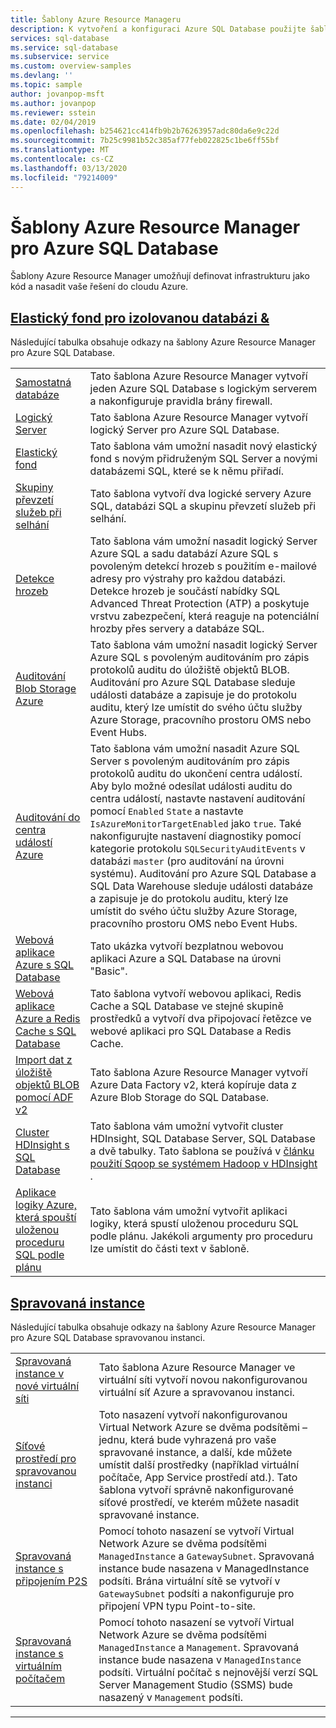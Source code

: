 ```yaml
---
title: Šablony Azure Resource Manageru
description: K vytvoření a konfiguraci Azure SQL Database použijte šablony Azure Resource Manager.
services: sql-database
ms.service: sql-database
ms.subservice: service
ms.custom: overview-samples
ms.devlang: ''
ms.topic: sample
author: jovanpop-msft
ms.author: jovanpop
ms.reviewer: sstein
ms.date: 02/04/2019
ms.openlocfilehash: b254621cc414fb9b2b76263957adc80da6e9c22d
ms.sourcegitcommit: 7b25c9981b52c385af77feb022825c1be6ff55bf
ms.translationtype: MT
ms.contentlocale: cs-CZ
ms.lasthandoff: 03/13/2020
ms.locfileid: "79214009"
---
```

# <a name="azure-resource-manager-templates-for-azure-sql-database"></a>Šablony Azure Resource Manager pro Azure SQL Database

Šablony Azure Resource Manager umožňují definovat infrastrukturu jako kód a nasadit vaše řešení do cloudu Azure.

## <a name="single-database--elastic-pool"></a>[Elastický fond pro izolovanou databázi &](#tab/single-database)

Následující tabulka obsahuje odkazy na šablony Azure Resource Manager pro Azure SQL Database.

| |  |
|---|---|
| [Samostatná databáze](https://github.com/Azure/azure-quickstart-templates/tree/master/201-sql-database-transparent-encryption-create) | Tato šablona Azure Resource Manager vytvoří jeden Azure SQL Database s logickým serverem a nakonfiguruje pravidla brány firewall. |
| [Logický Server](https://github.com/Azure/azure-quickstart-templates/tree/master/101-sql-logical-server) | Tato šablona Azure Resource Manager vytvoří logický Server pro Azure SQL Database. |
| [Elastický fond](https://github.com/Azure/azure-quickstart-templates/tree/master/101-sql-elastic-pool-create) | Tato šablona vám umožní nasadit nový elastický fond s novým přidruženým SQL Server a novými databázemi SQL, které se k němu přiřadí. |
| [Skupiny převzetí služeb při selhání](https://github.com/Azure/azure-quickstart-templates/tree/master/101-sql-with-failover-group) | Tato šablona vytvoří dva logické servery Azure SQL, databázi SQL a skupinu převzetí služeb při selhání.|
| [Detekce hrozeb](https://github.com/Azure/azure-quickstart-templates/tree/master/201-sql-threat-detection-db-policy-multiple-databases) | Tato šablona vám umožní nasadit logický Server Azure SQL a sadu databází Azure SQL s povoleným detekcí hrozeb s použitím e-mailové adresy pro výstrahy pro každou databázi. Detekce hrozeb je součástí nabídky SQL Advanced Threat Protection (ATP) a poskytuje vrstvu zabezpečení, která reaguje na potenciální hrozby přes servery a databáze SQL.|
| [Auditování Blob Storage Azure](https://github.com/Azure/azure-quickstart-templates/tree/master/201-sql-auditing-server-policy-to-blob-storage) | Tato šablona vám umožní nasadit logický Server Azure SQL s povoleným auditováním pro zápis protokolů auditu do úložiště objektů BLOB. Auditování pro Azure SQL Database sleduje události databáze a zapisuje je do protokolu auditu, který lze umístit do svého účtu služby Azure Storage, pracovního prostoru OMS nebo Event Hubs.|
| [Auditování do centra událostí Azure](https://github.com/Azure/azure-quickstart-templates/tree/master/201-sql-auditing-server-policy-to-eventhub) | Tato šablona vám umožní nasadit Azure SQL Server s povoleným auditováním pro zápis protokolů auditu do ukončení centra událostí. Aby bylo možné odesílat události auditu do centra událostí, nastavte nastavení auditování pomocí `Enabled` `State` a nastavte `IsAzureMonitorTargetEnabled` jako `true`. Také nakonfigurujte nastavení diagnostiky pomocí kategorie protokolu `SQLSecurityAuditEvents` v databázi `master` (pro auditování na úrovni systému). Auditování pro Azure SQL Database a SQL Data Warehouse sleduje události databáze a zapisuje je do protokolu auditu, který lze umístit do svého účtu služby Azure Storage, pracovního prostoru OMS nebo Event Hubs.|
| [Webová aplikace Azure s SQL Database](https://github.com/Azure/azure-quickstart-templates/tree/master/201-web-app-sql-database) | Tato ukázka vytvoří bezplatnou webovou aplikaci Azure a SQL Database na úrovni "Basic".|
| [Webová aplikace Azure a Redis Cache s SQL Database](https://github.com/Azure/azure-quickstart-templates/tree/master/201-web-app-redis-cache-sql-database) | Tato šablona vytvoří webovou aplikaci, Redis Cache a SQL Database ve stejné skupině prostředků a vytvoří dva připojovací řetězce ve webové aplikaci pro SQL Database a Redis Cache.|
| [Import dat z úložiště objektů BLOB pomocí ADF v2](https://github.com/Azure/azure-quickstart-templates/tree/master/101-data-factory-v2-blob-to-sql-copy) | Tato šablona Azure Resource Manager vytvoří Azure Data Factory v2, která kopíruje data z Azure Blob Storage do SQL Database.|
| [Cluster HDInsight s SQL Database](https://github.com/Azure/azure-quickstart-templates/tree/master/101-hdinsight-linux-with-sql-database) | Tato šablona vám umožní vytvořit cluster HDInsight, SQL Database Server, SQL Database a dvě tabulky. Tato šablona se používá v [článku použití Sqoop se systémem Hadoop v HDInsight](https://docs.microsoft.com/azure/hdinsight/hadoop/hdinsight-use-sqoop) . |
| [Aplikace logiky Azure, která spouští uloženou proceduru SQL podle plánu](https://github.com/Azure/azure-quickstart-templates/tree/master/101-logic-app-sql-proc) | Tato šablona vám umožní vytvořit aplikaci logiky, která spustí uloženou proceduru SQL podle plánu. Jakékoli argumenty pro proceduru lze umístit do části text v šabloně.|

## <a name="managed-instance"></a>[Spravovaná instance](#tab/managed-instance)

Následující tabulka obsahuje odkazy na šablony Azure Resource Manager pro Azure SQL Database spravovanou instanci.

| |  |
|---|---|
| [Spravovaná instance v nové virtuální síti](https://github.com/Azure/azure-quickstart-templates/tree/master/101-sqlmi-new-vnet) | Tato šablona Azure Resource Manager ve virtuální síti vytvoří novou nakonfigurovanou virtuální síť Azure a spravovanou instanci. |
| [Síťové prostředí pro spravovanou instanci](https://github.com/Azure/azure-quickstart-templates/tree/master/101-sql-managed-instance-azure-environment) | Toto nasazení vytvoří nakonfigurovanou Virtual Network Azure se dvěma podsítěmi – jednu, která bude vyhrazená pro vaše spravované instance, a další, kde můžete umístit další prostředky (například virtuální počítače, App Service prostředí atd.). Tato šablona vytvoří správně nakonfigurované síťové prostředí, ve kterém můžete nasadit spravované instance. |
| [Spravovaná instance s připojením P2S](https://github.com/Azure/azure-quickstart-templates/tree/master/201-sqlmi-new-vnet-w-point-to-site-vpn) | Pomocí tohoto nasazení se vytvoří Virtual Network Azure se dvěma podsítěmi `ManagedInstance` a `GatewaySubnet`. Spravovaná instance bude nasazena v ManagedInstance podsíti. Brána virtuální sítě se vytvoří v `GatewaySubnet` podsíti a nakonfiguruje pro připojení VPN typu Point-to-site. |
| [Spravovaná instance s virtuálním počítačem](https://github.com/Azure/azure-quickstart-templates/tree/master/201-sqlmi-new-vnet-w-jumpbox) | Pomocí tohoto nasazení se vytvoří Virtual Network Azure se dvěma podsítěmi `ManagedInstance` a `Management`. Spravovaná instance bude nasazena v `ManagedInstance` podsíti. Virtuální počítač s nejnovější verzí SQL Server Management Studio (SSMS) bude nasazený v `Management` podsíti. |

---
